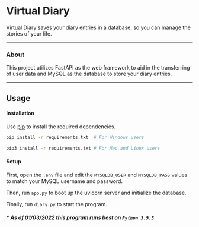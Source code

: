# Virtual Diary

Virtual Diary saves your diary entries in a database, so you can manage the stories of your life.

---

### About
This project utilizes FastAPI as the web framework to aid in the transferring of  user data and MySQL as the database to store your diary entries.

---

## Usage

#### Installation
Use [pip](https://pip.pypa.io/en/stable/) to install the required dependencies.

```bash
pip install -r requirements.txt  # For Windows users

pip3 install -r requirements.txt # For Mac and Linux users
```

#### Setup
First, open the `.env` file and edit the `MYSQLDB_USER` and `MYSQLDB_PASS` values to match your MySQL username and password.

Then, run `app.py` to boot up the uvicorn server and initialize the database.

Finally, run `diary.py` to start the program.

##### * As of 01/03/2022 this program runs best on `Python 3.9.5`
